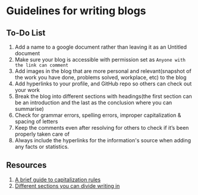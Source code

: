 # Guidelines for writing blogs

## To-Do List 

1. Add a name to a google document rather than leaving it as an Untitled document
2. Make sure your blog is accessible with permission set as `Anyone with the link can comment`
3. Add images in the blog that are more personal and relevant(snapshot of the work you have done, problems solved, workplace, etc) to the blog
4. Add hyperlinks to your profile, and GitHub repo so others can check out your work
5. Break the blog into different sections with headings(the first section can be an introduction and the last as the conclusion where you can summarise)
6. Check for grammar errors, spelling errors, improper capitalization & spacing of letters
7. Keep the comments even after resolving for others to check if it’s been properly taken care of
8. Always include the hyperlinks for the information's source when adding any facts or statistics.


## Resources

1. [A brief guide to capitalization rules](https://writer.com/blog/capitalization-rules/)
2. [Different sections you can divide writing in](https://mightyally.org/blog/feature-story-writing/)

